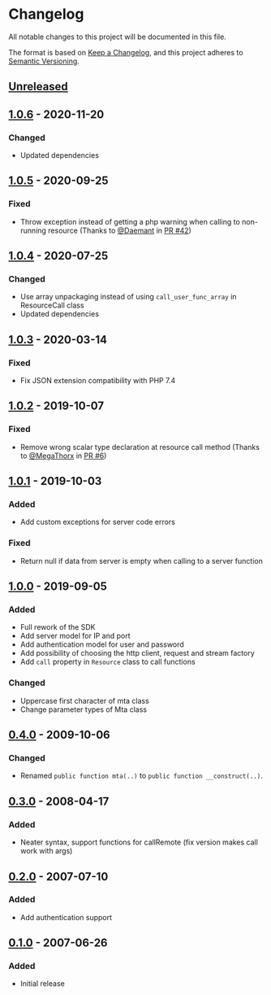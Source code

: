 # Changelog
All notable changes to this project will be documented in this file.

The format is based on [Keep a Changelog](https://keepachangelog.com/en/1.0.0/),
and this project adheres to [Semantic Versioning](https://semver.org/spec/v2.0.0.html).

## [Unreleased]

## [1.0.6] - 2020-11-20
### Changed
- Updated dependencies

## [1.0.5] - 2020-09-25
### Fixed
- Throw exception instead of getting a php warning when calling to non-running resource (Thanks to [@Daemant](https://github.com/Daemant) in [PR #42](https://github.com/multitheftauto/mtasa-php-sdk/pull/42))

## [1.0.4] - 2020-07-25
### Changed
- Use array unpackaging instead of using `call_user_func_array` in ResourceCall class
- Updated dependencies

## [1.0.3] - 2020-03-14
### Fixed
- Fix JSON extension compatibility with PHP 7.4

## [1.0.2] - 2019-10-07
### Fixed
- Remove wrong scalar type declaration at resource call method (Thanks to [@MegaThorx](https://github.com/MegaThorx) in [PR #6](https://github.com/multitheftauto/mtasa-php-sdk/pull/6))

## [1.0.1] - 2019-10-03
### Added
- Add custom exceptions for server code errors

### Fixed
- Return null if data from server is empty when calling to a server function

## [1.0.0] - 2019-09-05
### Added
- Full rework of the SDK
- Add server model for IP and port
- Add authentication model for user and password
- Add possibility of choosing the http client, request and stream factory
- Add `call` property in `Resource` class to call functions

### Changed
- Uppercase first character of mta class
- Change parameter types of Mta class

## [0.4.0] - 2009-10-06
### Changed
- Renamed `public function mta(..)` to `public function __construct(..)`.

## [0.3.0] - 2008-04-17
### Added
- Neater syntax, support functions for callRemote (fix version makes call work with args)

## [0.2.0] - 2007-07-10
### Added
- Add authentication support

## [0.1.0] - 2007-06-26
### Added
- Initial release

[Unreleased]: https://github.com/multitheftauto/mtasa-php-sdk/compare/v1.0.6...HEAD
[1.0.6]: https://github.com/multitheftauto/mtasa-php-sdk/compare/v1.0.5...v.1.0.6
[1.0.5]: https://github.com/multitheftauto/mtasa-php-sdk/compare/v1.0.4...v.1.0.5
[1.0.4]: https://github.com/multitheftauto/mtasa-php-sdk/compare/v1.0.3...v1.0.4
[1.0.3]: https://github.com/multitheftauto/mtasa-php-sdk/compare/v1.0.2...v1.0.3
[1.0.2]: https://github.com/multitheftauto/mtasa-php-sdk/compare/v1.0.1...v1.0.2
[1.0.1]: https://github.com/multitheftauto/mtasa-php-sdk/compare/v1.0.0...v1.0.1
[1.0.0]: https://github.com/multitheftauto/mtasa-php-sdk/compare/v0.4.0...v1.0.0
[0.4.0]: https://github.com/multitheftauto/mtasa-php-sdk/compare/v0.3.0...v0.4.0
[0.3.0]: https://github.com/multitheftauto/mtasa-php-sdk/compare/v0.2.0...v0.3.0
[0.2.0]: https://github.com/multitheftauto/mtasa-php-sdk/compare/v0.1.0...v0.2.0
[0.1.0]: https://github.com/multitheftauto/mtasa-php-sdk/releases/tag/v0.1.0

